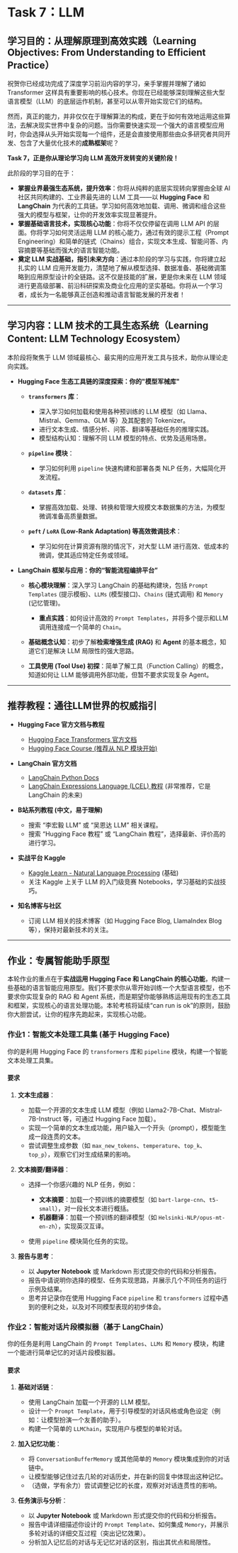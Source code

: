 # Task 7：LLM

## 学习目的：从理解原理到高效实践（Learning Objectives: From Understanding to Efficient Practice）

祝贺你已经成功完成了深度学习前沿内容的学习，亲手掌握并理解了诸如 Transformer 这样具有重要影响的核心技术。你现在已经能够深刻理解这些大型语言模型（LLM）的底层运作机制，甚至可以从零开始实现它们的结构。

然而，真正的能力，并非仅仅在于理解算法的构成，更在于如何有效地运用这些算法，去解决现实世界中复杂的问题。当你需要快速实现一个强大的语言模型应用时，你会选择从头开始实现每一个组件，还是会直接使用那些由众多研究者共同开发、包含了大量优化技术的**成熟框架**呢？

**Task 7，正是你从理论学习向 LLM 高效开发转变的关键阶段！**

此阶段的学习目的在于：

* **掌握业界最强生态系统，提升效率**：你将从纯粹的底层实现转向掌握由全球 AI 社区共同构建的、工业界最先进的 LLM 工具——以 **Hugging Face** 和 **LangChain** 为代表的工具链。学习如何高效地加载、调用、微调和组合这些强大的模型与框架，让你的开发效率实现显著提升。
* **掌握基础语言技术，实现核心功能**：你将不仅仅停留在调用 LLM API 的层面。你将学习如何灵活运用 LLM 的核心能力，通过有效的提示工程（Prompt Engineering）和简单的链式（Chains）组合，实现文本生成、智能问答、内容摘要等基础而强大的语言智能功能。
* **奠定 LLM 实战基础，指引未来方向**：通过本阶段的学习与实践，你将建立起扎实的 LLM 应用开发能力，清楚地了解从模型选择、数据准备、基础微调策略到应用原型设计的全链路。这不仅是技能的扩展，更是你未来在 LLM 领域进行更高级部署、前沿科研探索及商业化应用的坚实基础。你将从一个学习者，成长为一名能够真正创造和推动语言智能发展的开发者！

---

## 学习内容：LLM 技术的工具生态系统（Learning Content: LLM Technology Ecosystem）

本阶段将聚焦于 LLM 领域最核心、最实用的应用开发工具与技术，助你从理论走向实践。

* **Hugging Face 生态工具链的深度探索：你的"模型军械库"**

  * **`transformers` 库**：

    * 深入学习如何加载和使用各种预训练的 LLM 模型（如 Llama、Mistral、Gemma、GLM 等）及其配套的 Tokenizer。
    * 进行文本生成、情感分析、问答、翻译等基础任务的推理实践。
    * 模型结构认知：理解不同 LLM 模型的特点、优势及适用场景。
  * **`pipeline` 模块**：

    * 学习如何利用 `pipeline` 快速构建和部署各类 NLP 任务，大幅简化开发流程。
  * **`datasets` 库**：

    * 掌握高效加载、处理、转换和管理大规模文本数据集的方法，为模型微调准备高质量数据。
  * **`peft` / `LoRA` (Low-Rank Adaptation) 等高效微调技术**：

    * 学习如何在计算资源有限的情况下，对大型 LLM 进行高效、低成本的微调，使其适应特定任务或领域。
* **LangChain 框架与应用：你的“智能流程编排平台”**

  * **核心模块理解**：深入学习 LangChain 的基础构建块，包括 `Prompt Templates` (提示模板)、`LLMs` (模型接口)、`Chains` (链式调用) 和 `Memory` (记忆管理)。

    * **重点实践**：如何设计高效的 `Prompt Templates`，并将多个提示和LLM调用连接成一个简单的 `Chain`。
  * **基础概念认知**：初步了解**检索增强生成 (RAG)** 和 **Agent** 的基本概念，知道它们是解决 LLM 局限性的强大思路。
  * **工具使用 (Tool Use) 初探**：简单了解工具（Function Calling）的概念，知道如何让 LLM 能够调用外部功能，但暂不要求实现复杂 Agent。

- --

## 推荐教程：通往LLM世界的权威指引

* **Hugging Face 官方文档与教程**

  * [Hugging Face Transformers 官方文档](https://huggingface.co/docs/transformers/index)
  * [Hugging Face Course (推荐从 NLP 模块开始)](https://huggingface.co/course/chapter1/1)
* **LangChain 官方文档**

  * [LangChain Python Docs](https://python.langchain.com/docs/get_started/introduction)
  * [LangChain Expressions Language (LCEL) 教程](https://python.langchain.com/docs/expression_language/) (非常推荐，它是 LangChain 的未来)
* **B站系列教程 (中文，易于理解)**

  * 搜索 “李宏毅 LLM” 或 “吴恩达 LLM” 相关课程。
  * 搜索 “Hugging Face 教程” 或 “LangChain 教程”，选择最新、评价高的进行学习。
* **实战平台 Kaggle**

  * [Kaggle Learn - Natural Language Processing](https://www.google.com/search?q=https://www.kaggle.com/learn/natural-language-processing) (基础)
  * 关注 Kaggle 上关于 LLM 的入门级竞赛 Notebooks，学习基础的实战技巧。
* **知名博客与社区**

  * 订阅 LLM 相关的技术博客（如 Hugging Face Blog, LlamaIndex Blog 等），保持对最新技术的关注。

- --

## 作业：专属智能助手原型

本轮作业的重点在于**实战运用 Hugging Face 和 LangChain 的核心功能**，构建一些基础的语言智能应用原型。我们不要求你从零开始训练一个大型语言模型，也不要求你实现复杂的 RAG 和 Agent 系统，而是期望你能够熟练运用现有的生态工具和框架，实现核心的语言处理功能。本轮考核将延续“can run is ok”的原则，鼓励你大胆尝试，让你的程序先跑起来，实现核心功能。

### **作业1：智能文本处理工具集 (基于 Hugging Face)**

你的是利用 Hugging Face 的 `transformers` 库和 `pipeline` 模块，构建一个智能文本处理工具集。

#### **要求**

1. **文本生成器**：

   * 加载一个开源的文本生成 LLM 模型（例如 Llama2-7B-Chat、Mistral-7B-Instruct 等，可通过 Hugging Face 加载）。
   * 实现一个简单的文本生成功能，用户输入一个开头（prompt），模型能生成一段连贯的文本。
   * 尝试调整生成参数（如 `max_new_tokens`、`temperature`、`top_k`、`top_p`），观察它们对生成结果的影响。
2. **文本摘要/翻译器**：

   * 选择一个你感兴趣的 NLP 任务，例如：

     * **文本摘要**：加载一个预训练的摘要模型（如 `bart-large-cnn`、`t5-small`），对一段长文本进行概括。
     * **机器翻译**：加载一个预训练的翻译模型（如 `Helsinki-NLP/opus-mt-en-zh`），实现英汉互译。
   * 使用 `pipeline` 模块简化任务的实现。
3. **报告与思考**：

   * 以 **Jupyter Notebook** 或 Markdown 形式提交你的代码和分析报告。
   * 报告中请说明你选择的模型、任务实现思路，并展示几个不同任务的运行示例及结果。
   * 思考并记录你在使用 Hugging Face `pipeline` 和 `transformers` 过程中遇到的便利之处，以及对不同模型表现的初步体会。

### **作业2：智能对话片段模拟器（基于 LangChain）**

你的任务是利用 LangChain 的 `Prompt Templates`、`LLMs` 和 `Memory` 模块，构建一个能进行简单记忆的对话片段模拟器。

#### **要求**

1. **基础对话链**：

   * 使用 LangChain 加载一个开源的 LLM 模型。
   * 设计一个 `Prompt Template`，用于引导模型的对话风格或角色设定（例如：让模型扮演一个友善的助手）。
   * 构建一个简单的 `LLMChain`，实现用户与模型的单轮对话。
2. **加入记忆功能**：

   * 将 `ConversationBufferMemory` 或其他简单的 `Memory` 模块集成到你的对话链中。
   * 让模型能够记住过去几轮的对话历史，并在新的回复中体现出这种记忆。
   * （选做，学有余力）尝试调整记忆的长度，观察对对话连贯性的影响。
3. **任务演示与分析**：

   * 以 **Jupyter Notebook** 或 Markdown 形式提交你的代码和分析报告。
   * 报告中请详细描述你设计的 `Prompt Template`、如何集成 `Memory`，并展示多轮对话的详细交互过程（突出记忆效果）。
   * 分析加入记忆后的对话与无记忆对话的区别，指出其优点和局限性。
